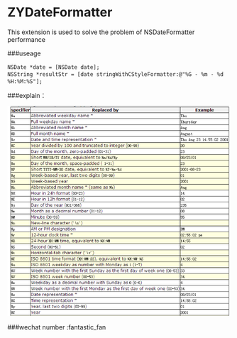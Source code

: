 # ZYDateFormatter
This extension is used to solve the problem of NSDateFormatter performance

###useage

``` Objective C
NSDate *date = [NSDate date];
NSString *resultStr = [date stringWithCStyleFormatter:@"%G - %m - %d %H:%M:%S"];
```

###explain：

![Explain icon](https://github.com/1394813277/ZYDateFormatter/blob/master/explain.png?raw=true)


###wechat number :fantastic_fan

